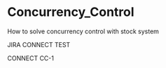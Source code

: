 # Concurrency_Control
How to solve concurrency control with stock system

JIRA CONNECT TEST

CONNECT CC-1